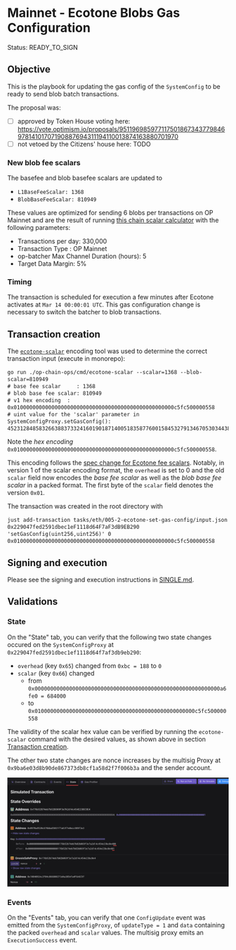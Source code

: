 # Mainnet - Ecotone Blobs Gas Configuration

Status: READY_TO_SIGN

## Objective

This is the playbook for updating the gas config of the `SystemConfig` to be ready to send
blob batch transactions.

The proposal was:
- [ ] approved by Token House voting here: https://vote.optimism.io/proposals/95119698597711750186734377984697814101707190887694311194110013874163880701970
- [ ] not vetoed by the Citizens' house here: TODO

### New blob fee scalars

The basefee and blob basefee scalars are updated to
* `L1BaseFeeScalar: 1368`
* `BlobBaseFeeScalar: 810949`

These values are optimized for sending 6 blobs per transactions on OP Mainnet
and are the result of running [this chain scalar calculator](https://docs.google.com/spreadsheets/d/12VIiXHaVECG2RUunDSVJpn67IQp9NHFJqUsma2PndpE/edit#gid=186414307)
with the following parameters:
* Transactions per day: 330,000
* Transaction Type : OP Mainnet
* op-batcher Max Channel Duration (hours): 5
* Target Data Margin: 5%

### Timing

The transaction is scheduled for execution a few minutes after Ecotone activates at
`Mar 14 00:00:01 UTC`.
This gas configuration change is necessary to switch the batcher to blob transactions.

## Transaction creation

The [`ecotone-scalar`](https://github.com/ethereum-optimism/optimism/tree/develop/op-chain-ops/cmd/ecotone-scalar)
encoding tool was used to determine the correct transaction input (execute in monorepo):
```
go run ./op-chain-ops/cmd/ecotone-scalar --scalar=1368 --blob-scalar=810949
# base fee scalar     : 1368
# blob base fee scalar: 810949
# v1 hex encoding  : 0x010000000000000000000000000000000000000000000000000c5fc500000558
# uint value for the 'scalar' parameter in SystemConfigProxy.setGasConfig():
452312848583266388373324160190187140051835877600158453279134670530344387928
```
Note the *hex encoding* `0x010000000000000000000000000000000000000000000000000c5fc500000558`.

This encoding follows the [spec change for Ecotone fee scalars](https://github.com/ethereum-optimism/specs/blob/11099e9908bb7bfa640d73b2a3a2349bef9ab7a1/specs/protocol/system_config.md#scalars).
Notably, in version 1 of the scalar encoding format, the `overhead` is set to 0 and the old `scalar` field
now encodes the _base fee scalar_ as well as the _blob base fee scalar_ in a packed format.
The first byte of the `scalar` field denotes the version `0x01`.

The transaction was created in the root directory with

```
just add-transaction tasks/eth/005-2-ecotone-set-gas-config/input.json 0x229047fed2591dbec1eF1118d64F7aF3dB9EB290 'setGasConfig(uint256,uint256)' 0 0x010000000000000000000000000000000000000000000000000c5fc500000558
```

## Signing and execution

Please see the signing and execution instructions in [SINGLE.md](../../../SINGLE.md).

## Validations

### State

On the "State" tab, you can verify that the following two state changes occured on the `SystemConfigProxy` at `0x229047fed2591dbec1ef1118d64f7af3db9eb290`:

* `overhead` (key `0x65`) changed from `0xbc = 188` to `0`
* `scalar` (key `0x66`) changed
  * from `0x00000000000000000000000000000000000000000000000000000000000a6fe0 = 684000`
  * to `0x010000000000000000000000000000000000000000000000000c5fc500000558`

The validity of the scalar hex value can be verified by running the `ecotone-scalar` command with the desired values,
as shown above in section [Transaction creation](#transaction-creation).

The other two state changes are nonce increases by the multisig Proxy at `0x9ba6e03d8b90de867373db8cf1a58d2f7f006b3a`
and the sender account.

![](./images/tenderly-state.png)

### Events

On the "Events" tab, you can verify that one `ConfigUpdate` event was emitted from the `SystemConfigProxy`,
of `updateType = 1` and `data` containing the packed `overhead` and `scalar` values.
The multisig proxy emits an `ExecutionSuccess` event.
